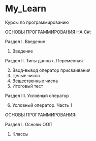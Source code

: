 # My_Learn
Курсы по программированию

ОСНОВЫ ПРОГРАММИРОВАНИЯ НА С#:

Раздел I. Введение

1. Введение

Раздел II. Типы данных. Переменная

2. Ввод-вывод оператор присваивания
3. Целые числа
4. Вещественные числа
5. Итоговый тест

Раздел III. Условный оператор

6. Условный оператор. Часть 1

ОСНОВЫ ПРОГРАММИРОВАНИЯ:

Раздел I. Основы ООП

1. Классы
